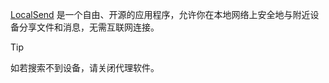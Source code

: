 [LocalSend](https://localsend.org) 是一个自由、开源的应用程序，允许你在本地网络上安全地与附近设备分享文件和消息，无需互联网连接。


> [!TIP]
> 如若搜索不到设备，请关闭代理软件。

